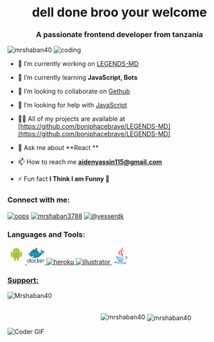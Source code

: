 <h1 align="center">dell done broo your welcome </h1>
<h3 align="center">A passionate frontend developer from tanzania</h3>
<img align="right"alt="coding"width="400"src="https://user-images.githubusercontent.com/55389276/140866485-8fb1c876-9a8f-4d6a-98dc-08c4981eaf70.gif">
<p align="left"> <img src="https://komarev.com/ghpvc/?username=mrshaban40&label=Profile%20views&color=0e75b6&style=flat" alt="mrshaban40" /> </p>

- 🔭 I’m currently working on [LEGENDS-MD](https://github.com/boniphacebrave/LEGENDS-MD)

- 🌱 I’m currently learning **JavaScript, Bots**

- 👯 I’m looking to collaborate on [Gethub](https://github.com/boniphacebrave/LEGENDS-MD)

- 🤝 I’m looking for help with [JavaScript](https://github.com/boniphacebrave/LEGENDS-MD)

- 👨‍💻 All of my projects are available at [https://github.com/boniphacebrave/LEGENDS-MD](https://github.com/boniphacebrave/LEGENDS-MD)

- 💬 Ask me about **React **

- 📫 How to reach me **aidenyassin115@gmail.com**

- ⚡ Fun fact **I Think I am Funny 🥳**

<h3 align="left">Connect with me:</h3>
<p align="left">
<a href="oops" target="blank"><img align="center" src="https://raw.githubusercontent.com/rahuldkjain/github-profile-readme-generator/master/src/images/icons/Social/twitter.svg" alt="oops" height="30" width="40" /></a>
<a href="https://www.facebook.com/share/1Ecspyxy16/" target="blank"><img align="center" src="https://raw.githubusercontent.com/rahuldkjain/github-profile-readme-generator/master/src/images/icons/Social/facebook.svg" alt="mrshaban3788" height="30" width="40" /></a>
<a href="https://youtube.com/@yesserdk?si=0n7LyWm9Ix27yOrq" target="blank"><img align="center" src="https://raw.githubusercontent.com/rahuldkjain/github-profile-readme-generator/master/src/images/icons/Social/youtube.svg" alt="@yesserdk" height="30" width="40" /></a>
</p>

<h3 align="left">Languages and Tools:</h3>
<p align="left"> <a href="https://developer.android.com" target="_blank" rel="noreferrer"> <img src="https://raw.githubusercontent.com/devicons/devicon/master/icons/android/android-original-wordmark.svg" alt="android" width="40" height="40"/> </a> <a href="https://www.docker.com/" target="_blank" rel="noreferrer"> <img src="https://raw.githubusercontent.com/devicons/devicon/master/icons/docker/docker-original-wordmark.svg" alt="docker" width="40" height="40"/> </a> <a href="https://heroku.com" target="_blank" rel="noreferrer"> <img src="https://www.vectorlogo.zone/logos/heroku/heroku-icon.svg" alt="heroku" width="40" height="40"/> </a> <a href="https://www.adobe.com/in/products/illustrator.html" target="_blank" rel="noreferrer"> <img src="https://www.vectorlogo.zone/logos/adobe_illustrator/adobe_illustrator-icon.svg" alt="illustrator" width="40" height="40"/> </a> <a href="https://www.java.com" target="_blank" rel="noreferrer"> <img src="https://raw.githubusercontent.com/devicons/devicon/master/icons/java/java-original.svg" alt="java" width="40" height="40"/> </a> <a href="https://www.mongodb.com/" target="_blank" rel="noreferrer">

<h3 align="left">Support:</h3>
<p><a href="https://ko-fi.com/yesserdk"> <img align="left" src="https://cdn.ko-fi.com/cdn/kofi3.png?v=3" height="50" width="210" alt="Mrshaban40" /></a></p><br><br>

<p><img align="left" src="https://github-readme-stats.vercel.app/api/top-langs?username=kingyesser-9797-dk&show_icons=true&locale=en&layout=compact" alt="mrshaban40" /></p>

<p>&nbsp;<img align="center" src="https://github-readme-stats.vercel.app/api?username=kingyesser-9797-dk&show_icons=true&locale=en" alt="mrshaban40" /></p>

<img alt="Coder GIF" height=250 width=350 src="https://images.squarespace-cdn.com/content/v1/5769fc401b631bab1addb2ab/1541580611624-TE64QGKRJG8SWAIUS7NS/ke17ZwdGBToddI8pDm48kPoswlzjSVMM-SxOp7CV59BZw-zPPgdn4jUwVcJE1ZvWQUxwkmyExglNqGp0IvTJZamWLI2zvYWH8K3-s_4yszcp2ryTI0HqTOaaUohrI8PI6FXy8c9PWtBlqAVlUS5izpdcIXDZqDYvprRqZ29Pw0o/coding-freak.gif" />
<br>
